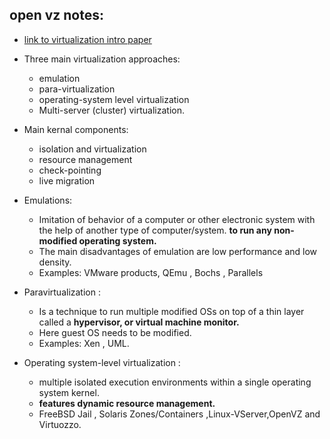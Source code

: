 ## open vz notes:

- [link to virtualization intro paper](http://download.openvz.org/doc/openvz-intro.pdf)

- Three main virtualization approaches:
  * emulation
  * para-virtualization
  * operating-system level virtualization
  * Multi-server  (cluster) virtualization.

- Main kernal components:
  * isolation and virtualization
  * resource management
  * check-pointing
  * live migration

- Emulations:
  * Imitation of behavior of a computer or other electronic system with the help of another type of computer/system. **to run any non-modified operating system.**
  * The main disadvantages of emulation are low performance and low density.
  * Examples: VMware products, QEmu , Bochs , Parallels

- Paravirtualization :
  * Is a technique to run multiple modified OSs on top of a thin layer called a **hypervisor, or virtual machine monitor.**
  * Here guest OS needs to be modified.
  * Examples: Xen , UML.

- Operating system-level virtualization :
  * multiple isolated execution environments within a single operating system kernel.
  *  **features dynamic resource management.**
  * FreeBSD Jail , Solaris Zones/Containers ,Linux-VServer,OpenVZ and Virtuozzo.
